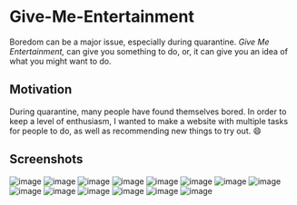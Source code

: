 # Give-Me-Entertainment
Boredom can be a major issue, especially during quarantine. *Give Me Entertainment,* can give you something to do, or, it can give you an idea of what you might want to do.

## Motivation
During quarantine, many people have found themselves bored. In order to keep a level of enthusiasm, I wanted to make a website with multiple tasks for people to do, as well as recommending new things to try out. :smile:

## Screenshots
![image](https://user-images.githubusercontent.com/50976601/84556383-4d8c0b80-ad1a-11ea-9b6f-a1abf6aacf77.png)
![image](https://user-images.githubusercontent.com/50976601/84556408-7dd3aa00-ad1a-11ea-94d8-81a37c200e72.png)
![image](https://user-images.githubusercontent.com/50976601/84556416-96dc5b00-ad1a-11ea-9525-0f82510e5ddc.png)
![image](https://user-images.githubusercontent.com/50976601/84556435-b4a9c000-ad1a-11ea-9602-34b59b777776.png)
![image](https://user-images.githubusercontent.com/50976601/84556471-ddca5080-ad1a-11ea-8a97-fc99017a789e.png)
![image](https://user-images.githubusercontent.com/50976601/84556485-f20e4d80-ad1a-11ea-8653-0d0f8a7d77c7.png)
![image](https://user-images.githubusercontent.com/50976601/84556493-08b4a480-ad1b-11ea-8b45-1fea90705a08.png)
![image](https://user-images.githubusercontent.com/50976601/84556502-1c600b00-ad1b-11ea-9268-78ae58cfc070.png)
![image](https://user-images.githubusercontent.com/50976601/84556516-3a2d7000-ad1b-11ea-9904-463088599b35.png)
![image](https://user-images.githubusercontent.com/50976601/84556522-4a454f80-ad1b-11ea-8aa2-d61b0477a4cc.png)
![image](https://user-images.githubusercontent.com/50976601/84556545-6cd76880-ad1b-11ea-91d9-85772db855d7.png)
![image](https://user-images.githubusercontent.com/50976601/84556562-7fea3880-ad1b-11ea-9ced-a809a89eba84.png)
![image](https://user-images.githubusercontent.com/50976601/84556597-a019f780-ad1b-11ea-9b6d-737e6636ef25.png)
![image](https://user-images.githubusercontent.com/50976601/84556618-ac05b980-ad1b-11ea-9172-055aaeb6ec3a.png)
